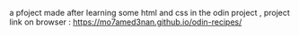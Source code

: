 ﻿a pfoject made after learning some html and css in the odin project 
 , project link on browser : https://mo7amed3nan.github.io/odin-recipes/
